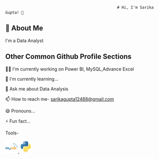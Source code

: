 

                                                     # Hi, I'm Sarika Gupta! 👋





## 🚀 About Me
I'm a Data Analyst





## Other Common Github Profile Sections
👩‍💻 I'm currently working on Power BI, MySQL,Advance Excel

🧠 I'm currently learning...

💬 Ask me about Data Analysis

📫 How to reach me- sarikagupta12488@gmail.com

😄 Pronouns...

⚡️ Fun fact...

Tools-

<p align="left"> <a href="https://www.mysql.com/" target="_blank" rel="noreferrer"> <img src="https://raw.githubusercontent.com/devicons/devicon/master/icons/mysql/mysql-original-wordmark.svg" alt="mysql" width="40" height="40"/> </a> <a href="https://www.python.org" target="_blank" rel="noreferrer"> <img src="https://raw.githubusercontent.com/devicons/devicon/master/icons/python/python-original.svg" alt="python" width="40" height="40"/> </a> </p>
